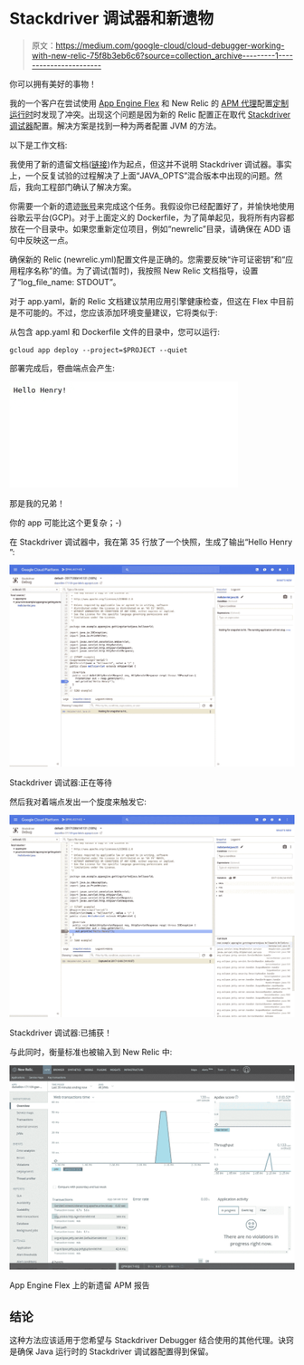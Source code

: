 # Stackdriver 调试器和新遗物

> 原文：<https://medium.com/google-cloud/cloud-debugger-working-with-new-relic-75f8b3eb6c6?source=collection_archive---------1----------------------->

你可以拥有美好的事物！

我的一个客户在尝试使用 [App Engine Flex](https://cloud.google.com/appengine/docs/flexible/) 和 New Relic 的 [APM 代理](https://newrelic.com/application-monitoring)配置[定制运行时](https://cloud.google.com/appengine/docs/flexible/custom-runtimes/build)时发现了冲突。出现这个问题是因为新的 Relic 配置正在取代 [Stackdriver 调试器](https://cloud.google.com/debugger/)配置。解决方案是找到一种为两者配置 JVM 的方法。

以下是工作文档:

我使用了新的遗留文档([链接](https://docs.newrelic.com/docs/accounts-partnerships/partnerships/google-cloud-platform-gcp/google-app-engine-environment))作为起点，但这并不说明 Stackdriver 调试器。事实上，一个反复试验的过程解决了上面“JAVA_OPTS”混合版本中出现的问题。然后，我向工程部门确认了解决方案。

你需要一个新的遗迹[账号](https://newrelic.com/signup)来完成这个任务。我假设你已经配置好了，并愉快地使用谷歌云平台(GCP)。对于上面定义的 Dockerfile，为了简单起见，我将所有内容都放在一个目录中。如果您重新定位项目，例如“newrelic”目录，请确保在 ADD 语句中反映这一点。

确保新的 Relic (newrelic.yml)配置文件是正确的。您需要反映“许可证密钥”和“应用程序名称”的值。为了调试(暂时)，我按照 New Relic 文档指导，设置了“log_file_name: STDOUT”。

对于 app.yaml，新的 Relic 文档建议禁用应用引擎健康检查，但这在 Flex 中目前是不可能的。不过，您应该添加环境变量建议，它将类似于:

从包含 app.yaml 和 Dockerfile 文件的目录中，您可以运行:

```
gcloud app deploy --project=$PROJECT --quiet
```

部署完成后，卷曲端点会产生:

![](img/ac2d064148406e5828c2948e71fa0c7f.png)

那是我的兄弟！

你的 app 可能比这个更复杂；-)

在 Stackdriver 调试器中，我在第 35 行放了一个快照，生成了输出“Hello Henry ”:

![](img/a5fff5ca1b86d8e919316193256e2dbd.png)

Stackdriver 调试器:正在等待

然后我对着端点发出一个旋度来触发它:

![](img/8b6448f639c140d8d33caf11b6a12014.png)

Stackdriver 调试器:已捕获！

与此同时，衡量标准也被输入到 New Relic 中:

![](img/0fd2cfba745ec0cbf2cc360d48f3b84c.png)

App Engine Flex 上的新遗留 APM 报告

## 结论

这种方法应该适用于您希望与 Stackdriver Debugger 结合使用的其他代理。诀窍是确保 Java 运行时的 Stackdriver 调试器配置得到保留。